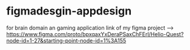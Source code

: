 # figmadesgin-appdesign
for brain domain an gaming application 
link of my figma project --> https://www.figma.com/proto/bpxqaxYxDeraPSaxChFErl/Helio-Quest?node-id=1-27&starting-point-node-id=1%3A155

